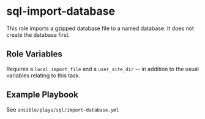 sql-import-database
=========

This role imports a gzipped database file to a named database. It does  not create the database first.

Role Variables
--------------

Requires a `local_import_file` and a `user_site_dir` -- in addition to the usual variables relating to this task.

Example Playbook
----------------

See `ansible/plays/sql/import-database.yml`